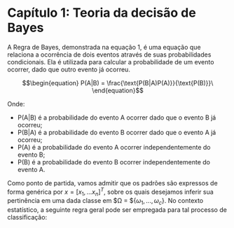 # Capítulo 1: Teoria da decisão de Bayes

A Regra de Bayes, demonstrada na equação 1, é uma equação que relaciona a ocorrência de dois eventos através de suas probabilidades condicionais. Ela é utilizada para calcular a probabilidade de um evento ocorrer, dado que outro evento já ocorreu.


$$\begin{equation}
    P(A|B) = \frac{\text{P(B|A)P(A)}}{\text{P(B)}}\
\end{equation}$$

Onde:


*   P(A|B) é a probabilidade do evento A ocorrer dado que o evento B já ocorreu;
*   P(B|A) é a probabilidade do evento B ocorrer dado que o evento A já ocorreu;
*   P(A) é a probabilidade do evento A ocorrer independentemente do evento B;
*   P(B) é a probabilidade do evento B ocorrer independentemente do evento A.

Como ponto de partida, vamos admitir que os padrões são expressos de forma genérica por $x = [x_{1},...x_{n}]^T$, sobre os quais desejamos inferir sua pertinência em uma dada classe em $Ω =  ${$ω_{1},...,ω_{c}$}. No contexto estatístico, a seguinte regra geral pode ser empregada para tal processo de classificação:

